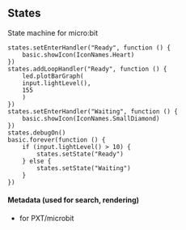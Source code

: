 ## States
State machine for micro:bit

```blocks
states.setEnterHandler("Ready", function () {
    basic.showIcon(IconNames.Heart)
})
states.addLoopHandler("Ready", function () {
    led.plotBarGraph(
    input.lightLevel(),
    155
    )
})
states.setEnterHandler("Waiting", function () {
    basic.showIcon(IconNames.SmallDiamond)
})
states.debugOn()
basic.forever(function () {
    if (input.lightLevel() > 10) {
        states.setState("Ready")
    } else {
        states.setState("Waiting")
    }
})
```

#### Metadata (used for search, rendering)

* for PXT/microbit
<script src="https://makecode.com/gh-pages-embed.js"></script><script>makeCodeRender("{{ site.makecode.home_url }}", "{{ site.github.owner_name }}/{{ site.github.repository_name }}");</script>
